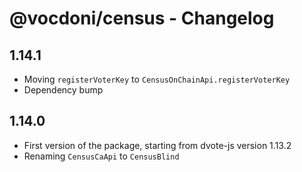 # @vocdoni/census - Changelog

## 1.14.1

- Moving `registerVoterKey` to `CensusOnChainApi.registerVoterKey`
- Dependency bump

## 1.14.0

- First version of the package, starting from dvote-js version 1.13.2
- Renaming `CensusCaApi` to `CensusBlind`
